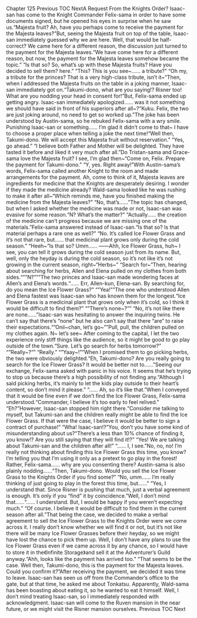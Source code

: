 Chapter 125 Previous TOC NextA Request From the Knights Order? Isaac-san has come to the Knight Commander Felix-sama in order to have some documents signed, but he opened his eyes in surprise when he saw us.“Majesta fruit? Ah, have you perhaps come to receive the payment for the Majesta leaves?”But, seeing the Majesta fruit on top of the table, Isaac-san immediately guessed why we are here. Well, that would be half-correct? We came here for a different reason, the discussion just turned to the payment for the Majesta leaves.“We have come here for a different reason, but now, the payment for the Majesta leaves somehow became the topic.” “Is that so? So, what’s up with these Majesta fruits? Have you decided to sell them? here.” “This? This is you see~…… a tribute?” “Oh my, a tribute for the princes? That is a very high-class tribute, isn’t it~”Then, when I addressed the Majesta fruits on the table in a joking manner, Isaac-san immediately got on.“Takumi-dono, what are you saying!? Risner too! What are you nodding your head in consent for!”But, Felix-sama ended up getting angry. Isaac-san immediately apologized…… was it not something we should have said in front of his superiors after all~?“Kuku. Felix, the two are just joking around, no need to get so worked up.”The joke has been understood by Austin-sama, so he rebuked Felix-sama with a wry smile. Punishing Isaac-san or something…… I’m glad it didn’t come to that~ I have to choose a proper place when telling a joke the next time!“Well then, Takumi-dono. We will accept this Majesta fruit without reservation.” “Yes, go ahead.” “I believe both Father and Mother will be delighted. They have tasted it before and liked it very much after all.”Do Tristan-sama and Grace-sama love the Majesta fruit? I see, I’m glad then~“Come on, Felix. Prepare the payment for Takumi-dono.” “Y, yes. Right away!”With Austin-sama’s words, Felix-sama called another Knight to the room and made arrangements for the payment. Ah, come to think of it, Majesta leaves are ingredients for medicine that the Knights are desperately desiring. I wonder if they made the medicine already? Wald-sama looked like he was rushing to make it after all~“Which reminds me, have you finished making the medicine from the Majesta leaves?” “No, that’s……”The topic has changed, but when I asked whether the medicine was made or not, Isaac-san was evasive for some reason.“N? What’s the matter?” “Actually…… the creation of the medicine can’t progress because we are missing one of the materials.”Felix-sama answered instead of Isaac-san.“Is that so? Is that material perhaps a rare one as well?” “No. It’s called Ice Flower Grass and it’s not that rare, but…… that medicinal plant grows only during the cold season.” “Heeh~”Is that so? Umm…… ――Ahh, Ice Flower Grass, huh~ I see, you can tell it grows during the cold season just from its name. But, well, only the heyday is during the cold season, so it’s not like it’s not growing in the current season, right~“Herbs~” “Search for~”Then, hearing about searching for herbs, Allen and Elena pulled on my clothes from both sides.“””N?”””The two princes and Isaac-san made wondering faces at Allen’s and Elena’s words.“…… Err, Allen-kun, Elena-san. By searching for, do you mean the Ice Flower Grass?” “”Yea!””The one who understood Allen and Elena fastest was Isaac-san who has known them for the longest.“Ice Flower Grass is a medicinal plant that grows only when it’s cold, so I think it would be difficult to find them?” “”There’s none~?”” “No, it’s not like there are none……”Isaac-san was hesitating to answer the inquiring twins. He can’t say that there’s “none” but he also can’t say that there “are” to raise their expectations.“”Onii~chan, let’s go~””Pull, pull, the children pulled on my clothes again. N~ let’s see~ After coming to the capital, I let the two experience only stiff things like the audience, so it might be good to go play outside of the town.“Sure. Let’s go search for herbs tomorrow?” “”Really~?”” “Really.” “”Yaay~!””When I promised them to go picking herbs, the two were obviously delighted.“Eh, Takumi-dono? Are you really going to search for the Ice Flower Grass? It would be better not to……”Seeing our exchange, Felix-sama asked with panic in his voice. It seems that he’s trying to stop us because there’s a high possibility of not finding any.“Although I said picking herbs, it’s mainly to let the kids play outside to their heart’s content, so don’t mind it please.” “…… Ah, so it’s like that.”When I conveyed that it would be fine even if we don’t find the Ice Flower Grass, Felix-sama understood.“Commander, I believe it’s too early to feel relived.” “Eh?”However, Isaac-san stopped him right there.“Consider me talking to myself, but Takumi-san and the children really might be able to find the Ice Flower Grass. If that were the case, I believe it would be better to sign a contract of purchase!” “Wha! Isaac-san!?”You, don’t you have some kind of misunderstanding about us?“There’s a less than 10% chance of finding it, you know!? Are you still saying that they will find it!?” “Yes! We are talking about Takumi-san and the children after all!” “…… I, I see.”No, no, no! I’m really not thinking about finding this Ice Flower Grass this time, you know? I’m telling you that I’m using it only as a pretext to go play in the forest! Rather, Felix-sama…… why are you consenting there? Austin-sama is also plainly nodding……“Then, Takumi-dono. Would you sell the Ice Flower Grass to the Knights Order if you find some?” “No, umm…… I’m really thinking of just going to play in the forest this time, but……” “Yes, I understand that. Since Risner is pushing that much, just a verbal agreement is enough. It’s only if you “find” it by coincidence.”Well, I don’t mind that……“…… I understand. But, I would be happy if you weren’t expecting much.” “Of course. I believe it would be difficult to find them in the current season after all.”That being the case, we decided to make a verbal agreement to sell the Ice Flower Grass to the Knights Order were we come across it. I really don’t know whether we will find it or not, but it’s not like there will be many Ice Flower Grasses before their heyday, so we might have lost the chance to pick them up. Well, I don’t have any plans to use the Ice Flower Grass even if we came across it by any chance, so I would have to store it in the《Infinite Storage》and sell it at the Adventurer’s Guild anyway.“Ahh, looks like the payment has arrived too.” “That seems to be the case. Well then, Takumi-dono, this is the payment for the Majesta leaves. Could you confirm it?”After receiving the payment, we decided it was time to leave. Isaac-san has seen us off from the Commander’s office to the gate, but at that time, he asked me about Tonkatsu. Apparently, Wald-sama has been boasting about eating it, so he wanted to eat it himself. Well, I don’t mind treating Isaac-san, so I immediately responded with acknowledgment. Isaac-san will come to the Ruven mansion in the near future, or we might visit the Risner mansion ourselves. Previous TOC Next